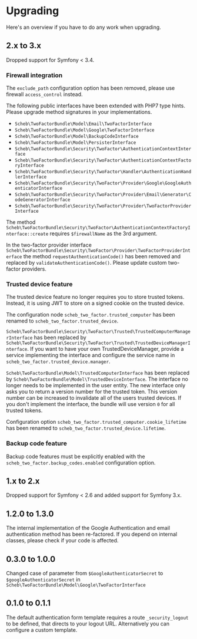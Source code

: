 Upgrading
=========

Here's an overview if you have to do any work when upgrading.

## 2.x to 3.x

Dropped support for Symfony < 3.4.

### Firewall integration

The `exclude_path` configuration option has been removed, please use firewall `access_control` instead.

The following public interfaces have been extended with PHP7 type hints. Please upgrade method signatures in your
implementations.
- `Scheb\TwoFactorBundle\Model\Email\TwoFactorInterface`
- `Scheb\TwoFactorBundle\Model\Google\TwoFactorInterface`
- `Scheb\TwoFactorBundle\Model\BackupCodeInterface`
- `Scheb\TwoFactorBundle\Model\PersisterInterface`
- `Scheb\TwoFactorBundle\Security\TwoFactor\AuthenticationContextInterface`
- `Scheb\TwoFactorBundle\Security\TwoFactor\AuthenticationContextFactoryInterface`
- `Scheb\TwoFactorBundle\Security\TwoFactor\Handler\AuthenticationHandlerInterface`
- `Scheb\TwoFactorBundle\Security\TwoFactor\Provider\Google\GoogleAuthenticatorInterface`
- `Scheb\TwoFactorBundle\Security\TwoFactor\Provider\Email\Generator\CodeGeneratorInterface`
- `Scheb\TwoFactorBundle\Security\TwoFactor\Provider\TwoFactorProviderInterface` 

The method `Scheb\TwoFactorBundle\Security\TwoFactor\AuthenticationContextFactoryInterface::create` requires
`$firewallName` as the 3rd argument. 

In the two-factor provider interface `Scheb\TwoFactorBundle\Security\TwoFactor\Provider\TwoFactorProviderInterface` the
method `requestAuthenticationCode()` has been removed and replaced by `validateAuthenticationCode()`. Please update
custom two-factor providers.

### Trusted device feature

The trusted device feature no longer requires you to store trusted tokens. Instead, it is using JWT to store on a signed
cookie on the trusted device.

The configuration node `scheb_two_factor.trusted_computer` has been renamed to `scheb_two_factor.trusted_device`. 

`Scheb\TwoFactorBundle\Security\TwoFactor\Trusted\TrustedComputerManagerInterface` has been replaced by
`Scheb\TwoFactorBundle\Security\TwoFactor\Trusted\TrustedDeviceManagerInterface`. If you want to have your own
TrustedDeviceManager, provide a service implementing the interface and configure the service name in
`scheb_two_factor.trusted_device.manager`.

`Scheb\TwoFactorBundle\Model\TrustedComputerInterface` has been replaced by
`Scheb\TwoFactorBundle\Model\TrustedDeviceInterface`. The interface no longer needs to be implemented in the user
entity. The new interface only asks you to return a version number for the trusted token. This version number can be
increased to invalidate all of the users trusted devices. If you don't implement the interface, the bundle will use
version `0` for all trusted tokens.

Configuration option `scheb_two_factor.trusted_computer.cookie_lifetime` has been renamed to
`scheb_two_factor.trusted_device.lifetime`.

### Backup code feature

Backup code features must be explicitly enabled with the `scheb_two_factor.backup_codes.enabled` configuration option.

## 1.x to 2.x

Dropped support for Symfony < 2.6 and added support for Symfony 3.x.

## 1.2.0 to 1.3.0

The internal implementation of the Google Authentication and email authentication method has been re-factored. If you
depend on internal classes, please check if your code is affected.

## 0.3.0 to 1.0.0

Changed case of parameter from `$GoogleAuthenticatorSecret` to `$googleAuthenticatorSecret` in
`Scheb\TwoFactorBundle\Model\Google\TwoFactorInterface`

## 0.1.0 to 0.1.1

The default authentication form template requires a route `_security_logout` to be defined, that directs to your logout
URL. Alternatively you can configure a custom template.
